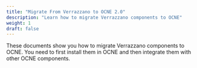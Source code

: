 ```yaml
---
title: "Migrate From Verrazzano to OCNE 2.0"
description: "Learn how to migrate Verrazzano components to OCNE"
weight: 1
draft: false
---
```

These documents show you how to migrate Verrazzano components to OCNE.  You need to first install them in OCNE and then integrate them with other OCNE components.